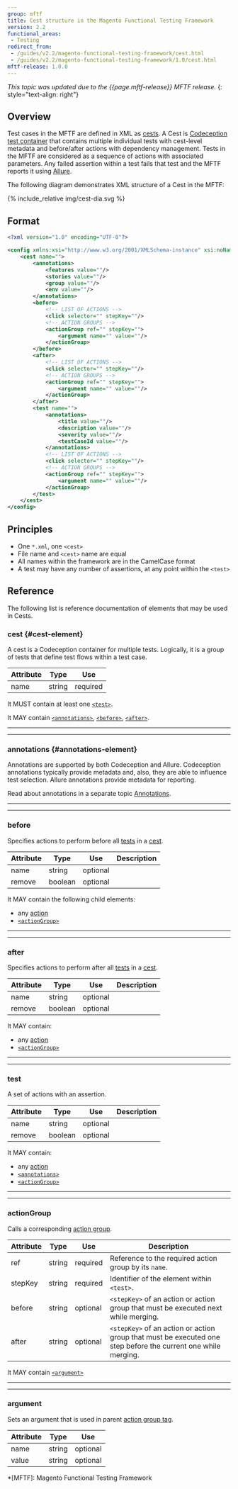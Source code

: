 ```yaml
---
group: mftf
title: Cest structure in the Magento Functional Testing Framework
version: 2.2
functional_areas:
 - Testing
redirect_from:
 - /guides/v2.2/magento-functional-testing-framework/cest.html
 - /guides/v2.2/magento-functional-testing-framework/1.0/cest.html
mftf-release: 1.0.0
---
```


_This topic was updated due to the {{page.mftf-release}} MFTF release._
{: style="text-align: right"}

## Overview

Test cases in the MFTF are defined in XML as [cests][cest].
A Cest is [Codeception test container][codeception cest] that contains multiple individual tests with cest-level metadata and before/after actions with dependency management.
Tests in the MFTF are considered as a sequence of actions with associated parameters.
Any failed assertion within a test fails that test and the MFTF reports it using [Allure].

The following diagram demonstrates XML structure of a Cest in the MFTF:

{% include_relative img/cest-dia.svg %}

## Format

```xml
<?xml version="1.0" encoding="UTF-8"?>

<config xmlns:xsi="http://www.w3.org/2001/XMLSchema-instance" xsi:noNamespaceSchemaLocation="../../../../../../vendor/magento/magento2-acceptance-test-framework/src/Magento/FunctionalTestingFramework/Test/etc/testSchema.xsd">
    <cest name="">
        <annotations>
            <features value=""/>
            <stories value=""/>
            <group value=""/>
            <env value=""/>
        </annotations>
        <before>
            <!-- LIST OF ACTIONS -->
            <click selector="" stepKey=""/>
            <!-- ACTION GROUPS -->
            <actionGroup ref="" stepKey="">
                <argument name="" value=""/>
            </actionGroup>       
        </before>
        <after>
            <!-- LIST OF ACTIONS -->
            <click selector="" stepKey=""/>
            <!-- ACTION GROUPS -->
            <actionGroup ref="" stepKey="">
                <argument name="" value=""/>
            </actionGroup>
        </after>
        <test name="">
            <annotations>
                <title value=""/>
                <description value=""/>
                <severity value=""/>
                <testCaseId value=""/>
            </annotations>
            <!-- LIST OF ACTIONS -->
            <click selector="" stepKey=""/>
            <!-- ACTION GROUPS -->
            <actionGroup ref="" stepKey="">
                <argument name="" value=""/>
            </actionGroup>
        </test>
    </cest>
</config>
```

## Principles

* One `*.xml`, one `<cest>`
* File name and `<cest>` name are equal
* All names within the framework are in the CamelCase format
* A test may have any number of assertions, at any point within the `<test>`

## Reference

The following list is reference documentation of elements that may be used in Cests.

### cest {#cest-element}

A cest is a Codeception container for multiple tests. Logically, it is a group of tests that define test flows within a test case.

Attribute|Type|Use
---|---|---
name|string|required

It MUST contain at least one [`<test>`][test].

It MAY contain [`<annotations>`][annotations], [`<before>`][before], [`<after>`][after].

***
***

### annotations {#annotations-element}

Annotations are supported by both Codeception and Allure.
Codeception annotations typically provide metadata and, also, they are able to influence test selection.
Allure annotations provide metadata for reporting.

Read about annotations in a separate topic [Annotations][annotations].

***
***

### before

Specifies actions to perform before all [tests][test] in a [cest].

Attribute|Type|Use|Description
---|---|---|---
name|string|optional|
remove|boolean|optional|

It MAY contain the following child elements:

 * any [action]
 * [`<actionGroup>`][action group tag]

***
***

### after

Specifies actions to perform after all [tests][test] in a [cest].

Attribute|Type|Use|Description
---|---|---|---
name|string|optional|
remove|boolean|optional|

It MAY contain:

 * any [action]
 * [`<actionGroup>`][action group tag]

***
***

### test

A set of actions with an assertion.

Attribute|Type|Use|Description
---|---|---|---
name|string|optional|
remove|boolean|optional|

It MAY contain:

 * any [action]
 * [`<annotations>`][annotations]
 * [`<actionGroup>`][action group tag]

***
***

### actionGroup

Calls a corresponding [action group].

Attribute|Type|Use|Description
---|---|---|---
ref|string|required|Reference to the required action group by its `name`.
stepKey|string|required|Identifier of the element within `<test>`.
before|string|optional|`<stepKey>` of an action or action group that must be executed next while merging.
after|string|optional|`<stepKey>` of an action or action group that must be executed one step before the current one while merging.

It MAY contain [`<argument>`][argument]


***
***

### argument

Sets an argument that is used in parent [action group tag].

Attribute|Type|Use
---|---|---
name|string|optional
value|string|optional


<!-- LINKS DEFINITIONS -->

[action group tag]: #actiongroup
[after]: #after
[argument]: #argument
[before]: #before
[cest]: #cest
[test]: #test

[action]: ./cest/actions.html
[annotations]: ./cest/annotations.html
[action group]: ./cest/action-groups.html

[Allure]: https://github.com/allure-framework/
[codeception cest]: http://codeception.com/docs/07-AdvancedUsage#Cest-Classes

<!-- Abbreviations -->

*[MFTF]: Magento Functional Testing Framework
